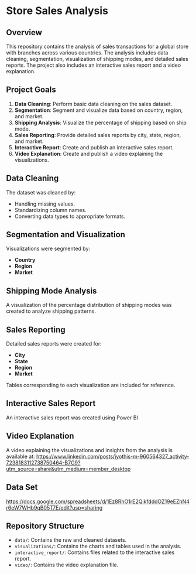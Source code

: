 
# Store Sales Analysis

## Overview
This repository contains the analysis of sales transactions for a global store with branches across various countries. The analysis includes data cleaning, segmentation, visualization of shipping modes, and detailed sales reports. The project also includes an interactive sales report and a video explanation.

## Project Goals
1. **Data Cleaning**: Perform basic data cleaning on the sales dataset.
2. **Segmentation**: Segment and visualize data based on country, region, and market.
3. **Shipping Analysis**: Visualize the percentage of shipping based on ship mode.
4. **Sales Reporting**: Provide detailed sales reports by city, state, region, and market.
5. **Interactive Report**: Create and publish an interactive sales report.
6. **Video Explanation**: Create and publish a video explaining the visualizations.

## Data Cleaning
The dataset was cleaned by:
- Handling missing values.
- Standardizing column names.
- Converting data types to appropriate formats.

## Segmentation and Visualization
Visualizations were segmented by:
- **Country**
- **Region**
- **Market**

## Shipping Mode Analysis
A visualization of the percentage distribution of shipping modes was created to analyze shipping patterns.

## Sales Reporting
Detailed sales reports were created for:
- **City**
- **State**
- **Region**
- **Market**

Tables corresponding to each visualization are included for reference.

## Interactive Sales Report
An interactive sales report was created using Power BI

## Video Explanation
A video explaining the visualizations and insights from the analysis is available at:
https://www.linkedin.com/posts/jyothis-m-960564327_activity-7238183112738750464-B7G9?utm_source=share&utm_medium=member_desktop 


## Data Set
 https://docs.google.com/spreadsheets/d/1Ez8RhO1rE2QikfdddOZ19eEZhN4r6eW7WHb9qB05T7E/edit?usp=sharing

## Repository Structure
- `data/`: Contains the raw and cleaned datasets.
- `visualizations/`: Contains the charts and tables used in the analysis.
- `interactive_report/`: Contains files related to the interactive sales report.
- `video/`: Contains the video explanation file.
